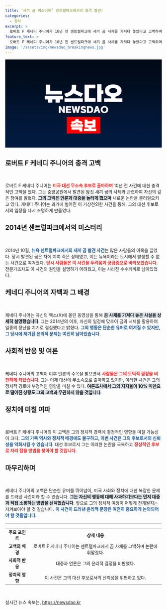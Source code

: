 ```yaml
---
title: ‘새끼 곰 미스터리’ 센트럴파크에서의 충격 발견!
categories:
  - 정치
excerpt: >
  로버트 F 케네디 주니어가 10년 전 센트럴파크에 새끼 곰 사체를 가져다 놓았다고 고백하며 곰 미스터리가 새롭게 조명받고 있다! 과거를 밝혀내며 대선 무소속 후보로서의 그의 진면목을 살펴보자.
feature_text: >
  로버트 F 케네디 주니어가 10년 전 센트럴파크에 새끼 곰 사체를 가져다 놓았다고 고백하며 곰 미스터리가 새롭게 조명받고 있다! 과거를 밝혀내며 대선 무소속 후보로서의 그의 진면목을 살펴보자.
image: '/assets/img/newsdao_breakingnews.jpg'
---
```


<p><img src="/assets/img/newsdao_breakingnews.jpg" alt="ranknews 속보" /></p>

<h2 data-ke-size="size26">로버트 F 케네디 주니어의 충격 고백</h2>

<p data-ke-size="size16">&nbsp;</p>

<p>로버트 F 케네디 주니어는 <b><span style="color: #ee2323;">미국 대선 무소속 후보로 출마하며</span></b> 10년 전 사건에 대한 충격적인 고백을 했다. 그는 중앙공원에서 발견된 암컷 새끼 곰의 사체와 관련하여 자신의 깊은 참여를 밝혔다. <b><span style="background-color: #21538527;">그의 고백은 언론과 대중을 놀라게 했으며</span></b> 새로운 논란을 불러일으키고 있다. 케네디 주니어는 과거에 벌어진 이 기상천외한 사건을 통해, 그의 대선 후보로서의 입장을 다시 조명하게 만들었다.</p>

<h2 data-ke-size="size26">2014년 센트럴파크에서의 미스터리</h2>

<p data-ke-size="size16">&nbsp;</p>

<p>2014년 10월, <b><span style="color: #1a5490;">뉴욕 센트럴파크에서의 새끼 곰 발견 사건</span></b>는 많은 사람들의 이목을 끌었다. 당시 발견된 곰은 차에 치여 죽은 상태였고, 이는 뉴욕이라는 도시에서 발생할 수 없는 사건으로 여겨졌다. <b><span style="color: #ee2323;">당시 사람들은 이 사건을 두려움과 궁금증으로 바라보았습니다</span></b>. 전문가조차도 이 사건의 원인을 설명하기 어려웠고, 이는 사라진 수수께끼로 남아있었다.</p>

<h2 data-ke-size="size26">케네디 주니어의 자백과 그 배경</h2>

<p data-ke-size="size16">&nbsp;</p>

<p>케네디 주니어는 자신의 엑스(X)에 올린 동영상을 통해 <b><span style="background-color: #21538527;">곰 사체를 가져다 놓은 사실을 상세히 설명했습니다</span></b>. 그는 2014년의 이후, 자신의 일정에 맞추어 곰의 시체를 활용하여 일종의 장난을 치기로 결심했다고 밝혔다. <b><span style="color: #1a5490;">그의 행동은 단순한 유머로 여겨질 수 있지만, 그 당시에 제기된 윤리적 문제는 여전히 남아있습니다</span></b>.</p>

<h2 data-ke-size="size26">사회적 반응 및 여론</h2>

<p data-ke-size="size16">&nbsp;</p>

<p>케네디 주니어의 고백이 이후 언론의 주목을 받으면서 <b><span style="color: #ee2323;">사람들은 그의 도덕적 결정을 비판하게 되었습니다</span></b>. 그는 이제 대선에 무소속으로 출마하고 있지만, 이러한 사건은 그의 정치적 경로에 부정적인 영향을 미칠 수 있다. <b><span style="background-color: #21538527;">여론조사에서 그의 지지율이 10% 미만으로 떨어진 상황도 그의 고백과 무관하지 않을 것입니다</span></b>.</p>

<h2 data-ke-size="size26">정치에 미칠 여파</h2>

<p data-ke-size="size16">&nbsp;</p>

<p>로버트 F 케네디 주니어의 이 고백은 그의 정치적 경력에 결정적인 영향을 미칠 가능성이 크다. <b><span style="color: #1a5490;">그의 가족 역사와 정치적 배경에도 불구하고, 이번 사건은 그의 후보로서의 신뢰성을 약화시킬 수 있습니다</span></b>. 대선 후보로서 그는 이러한 논란을 극복하고 <b><span style="color: #ee2323;">정상적인 후보로 자리 잡을 방법을 찾아야 할 것입니다</span></b>.</p>

<h2 data-ke-size="size26">마무리하며</h2>

<p data-ke-size="size16">&nbsp;</p>

<p>케네디 주니어의 고백은 단순한 유머를 뛰어넘어, 미국 사회와 정치에 대한 복잡한 문제를 드러낸 사건이라 할 수 있습니다. <b><span style="background-color: #21538527;">그는 자신의 행동에 대해 사과하기보다는 먼저 대중과 직접 소통하는 방법을 선택했습니다</span></b>. 앞으로 그의 정치적 여정이 어떻게 전개될지는 지켜보아야 할 것 같습니다. <b><span style="color: #1a5490;">이 사건이 드러낸 윤리적 문장은 여전히 중요하게 논의되어야 할 것들입니다</span></b>.</p>

<hr style="border: 1px solid #e6e6e6;">

<table>

<tr>
<td style="text-align: center; height: 17px;"><b>주요 포인트</b></td>
<td style="text-align: center; height: 17px;"><b>상세 내용</b></td>
</tr>
<tr>
<td style="text-align: center; height: 17px;"><b>고백의 배경</b></td>
<td style="text-align: center; height: 17px;">로버트 F 케네디 주니어는 센트럴파크에서 곰 사체를 고백하며 논란에 휘말렸다.</td>
</tr>
<tr>
<td style="text-align: center; height: 17px;"><b>사회적 반응</b></td>
<td style="text-align: center; height: 17px;">대중과 언론은 그의 윤리적 결정을 비판했다.</td>
</tr>
<tr>
<td style="text-align: center; height: 17px;"><b>정치적 영향</b></td>
<td style="text-align: center; height: 17px;">이 사건은 그의 대선 후보로서의 신뢰성을 위협하고 있다.</td>
</tr>
</table>

<p data-ke-size="size16">&nbsp;</p>
실시간 뉴스 속보는, <a href="https://newsdao.kr" rel="dofollow">https://newsdao.kr</a>


